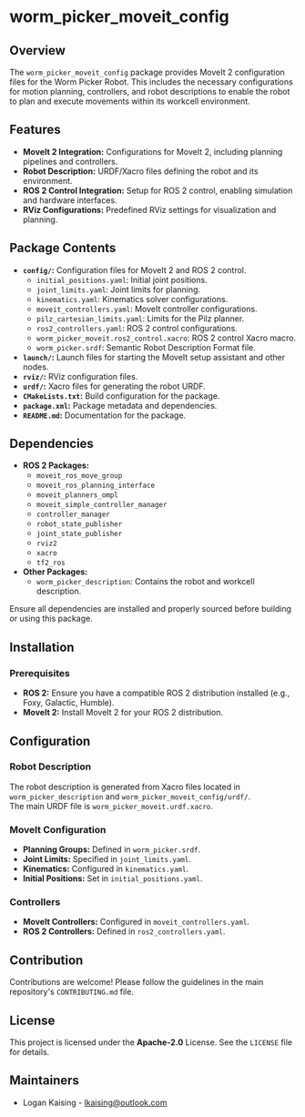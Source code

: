 # worm_picker_moveit_config

## Overview

The `worm_picker_moveit_config` package provides MoveIt 2 configuration files for the Worm Picker Robot. This includes the necessary configurations for motion planning, controllers, and robot descriptions to enable the robot to plan and execute movements within its workcell environment.

## Features

- **MoveIt 2 Integration:** Configurations for MoveIt 2, including planning pipelines and controllers.
- **Robot Description:** URDF/Xacro files defining the robot and its environment.
- **ROS 2 Control Integration:** Setup for ROS 2 control, enabling simulation and hardware interfaces.
- **RViz Configurations:** Predefined RViz settings for visualization and planning.

## Package Contents

- **`config/`:** Configuration files for MoveIt 2 and ROS 2 control.
  - `initial_positions.yaml`: Initial joint positions.
  - `joint_limits.yaml`: Joint limits for planning.
  - `kinematics.yaml`: Kinematics solver configurations.
  - `moveit_controllers.yaml`: MoveIt controller configurations.
  - `pilz_cartesian_limits.yaml`: Limits for the Pilz planner.
  - `ros2_controllers.yaml`: ROS 2 control configurations.
  - `worm_picker_moveit.ros2_control.xacro`: ROS 2 control Xacro macro.
  - `worm_picker.srdf`: Semantic Robot Description Format file.
- **`launch/`:** Launch files for starting the MoveIt setup assistant and other nodes.
- **`rviz/`:** RViz configuration files.
- **`urdf/`:** Xacro files for generating the robot URDF.
- **`CMakeLists.txt`:** Build configuration for the package.
- **`package.xml`:** Package metadata and dependencies.
- **`README.md`:** Documentation for the package.

## Dependencies

- **ROS 2 Packages:**
  - `moveit_ros_move_group`
  - `moveit_ros_planning_interface`
  - `moveit_planners_ompl`
  - `moveit_simple_controller_manager`
  - `controller_manager`
  - `robot_state_publisher`
  - `joint_state_publisher`
  - `rviz2`
  - `xacro`
  - `tf2_ros`
- **Other Packages:**
  - `worm_picker_description`: Contains the robot and workcell description.

Ensure all dependencies are installed and properly sourced before building or using this package.

## Installation

### Prerequisites

- **ROS 2:** Ensure you have a compatible ROS 2 distribution installed (e.g., Foxy, Galactic, Humble).
- **MoveIt 2:** Install MoveIt 2 for your ROS 2 distribution.

## Configuration

### Robot Description

The robot description is generated from Xacro files located in `worm_picker_description` and `worm_picker_moveit_config/urdf/`.  
The main URDF file is `worm_picker_moveit.urdf.xacro`.

### MoveIt Configuration

- **Planning Groups:** Defined in `worm_picker.srdf`.
- **Joint Limits:** Specified in `joint_limits.yaml`.
- **Kinematics:** Configured in `kinematics.yaml`.
- **Initial Positions:** Set in `initial_positions.yaml`.

### Controllers

- **MoveIt Controllers:** Configured in `moveit_controllers.yaml`.
- **ROS 2 Controllers:** Defined in `ros2_controllers.yaml`.

## Contribution

Contributions are welcome! Please follow the guidelines in the main repository's `CONTRIBUTING.md` file.

## License

This project is licensed under the **Apache-2.0** License. See the `LICENSE` file for details.

## Maintainers

- Logan Kaising - lkaising@outlook.com

